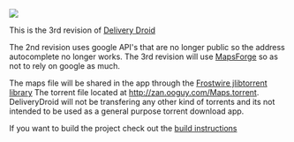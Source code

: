 ![](https://lh3.ggpht.com/uYmZBUM6scsE4RRVbiGySZagWHne_JtYiJokCfhfVjzlNWiVwujpqWhrV7qk6VZwTqA=s360-rw)

This is the 3rd revision of [Delivery Droid](https://play.google.com/store/apps/details?id=com.catglo.deliverydroid "Delivery Droid") 

The 2nd revision uses google API's that are no longer public so the address autocomplete no longer works. The 3rd revision will use [MapsForge](https://github.com/mapsforge/mapsforge "MapsForge") so as not to rely on google as much. 

The maps file will be shared in the app through the [Frostwire jlibtorrent library](https://github.com/frostwire/frostwire-jlibtorrent) The torrent file located at http://zan.ooguy.com/Maps.torrent. DeliveryDroid will not be transfering any other kind of torrents and its not intended to be used as a general purpose torrent download app.

If you want to build the project check out the [build instructions](https://github.com/marchold/DeliveryDroid_v3/blob/master/HowToBuild.md) 
